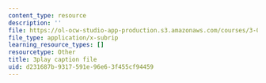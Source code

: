 ```yaml
---
content_type: resource
description: ''
file: https://ol-ocw-studio-app-production.s3.amazonaws.com/courses/3-091sc-introduction-to-solid-state-chemistry-fall-2010/d231687b9317591e96e63f455cf94459_kB2Ue4Fip2c.vtt
file_type: application/x-subrip
learning_resource_types: []
resourcetype: Other
title: 3play caption file
uid: d231687b-9317-591e-96e6-3f455cf94459
---
```

